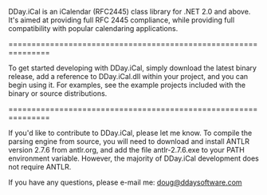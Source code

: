DDay.iCal is an iCalendar (RFC2445) class library for .NET 2.0 and
above. It's aimed at providing full RFC 2445 compliance, while providing
full compatibility with popular calendaring applications.

===============================================================

To get started developing with DDay.iCal, simply download the latest binary
release, add a reference to DDay.iCal.dll within your project, and you can
begin using it.  For examples, see the example projects included with the
binary or source distributions.

===============================================================

If you'd like to contribute to DDay.iCal, please let me know.  To compile
the parsing engine from source, you will need to download and install ANTLR
version 2.7.6 from antlr.org, and add the file antlr-2.7.6.exe to your
PATH environment variable. However, the majority of DDay.iCal development
does not require ANTLR.

If you have any questions, please e-mail me: doug@ddaysoftware.com